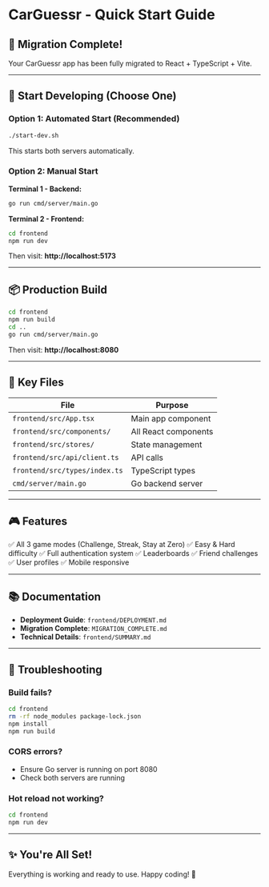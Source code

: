 # CarGuessr - Quick Start Guide

## 🎉 Migration Complete!

Your CarGuessr app has been fully migrated to React + TypeScript + Vite.

---

## 🚀 Start Developing (Choose One)

### Option 1: Automated Start (Recommended)
```bash
./start-dev.sh
```
This starts both servers automatically.

### Option 2: Manual Start

**Terminal 1 - Backend:**
```bash
go run cmd/server/main.go
```

**Terminal 2 - Frontend:**
```bash
cd frontend
npm run dev
```

Then visit: **http://localhost:5173**

---

## 📦 Production Build

```bash
cd frontend
npm run build
cd ..
go run cmd/server/main.go
```

Then visit: **http://localhost:8080**

---

## 📁 Key Files

| File | Purpose |
|------|---------|
| `frontend/src/App.tsx` | Main app component |
| `frontend/src/components/` | All React components |
| `frontend/src/stores/` | State management |
| `frontend/src/api/client.ts` | API calls |
| `frontend/src/types/index.ts` | TypeScript types |
| `cmd/server/main.go` | Go backend server |

---

## 🎮 Features

✅ All 3 game modes (Challenge, Streak, Stay at Zero)
✅ Easy & Hard difficulty
✅ Full authentication system
✅ Leaderboards
✅ Friend challenges
✅ User profiles
✅ Mobile responsive

---

## 📚 Documentation

- **Deployment Guide**: `frontend/DEPLOYMENT.md`
- **Migration Complete**: `MIGRATION_COMPLETE.md`
- **Technical Details**: `frontend/SUMMARY.md`

---

## 🐛 Troubleshooting

### Build fails?
```bash
cd frontend
rm -rf node_modules package-lock.json
npm install
npm run build
```

### CORS errors?
- Ensure Go server is running on port 8080
- Check both servers are running

### Hot reload not working?
```bash
cd frontend
npm run dev
```

---

## ✨ You're All Set!

Everything is working and ready to use. Happy coding! 🎉
